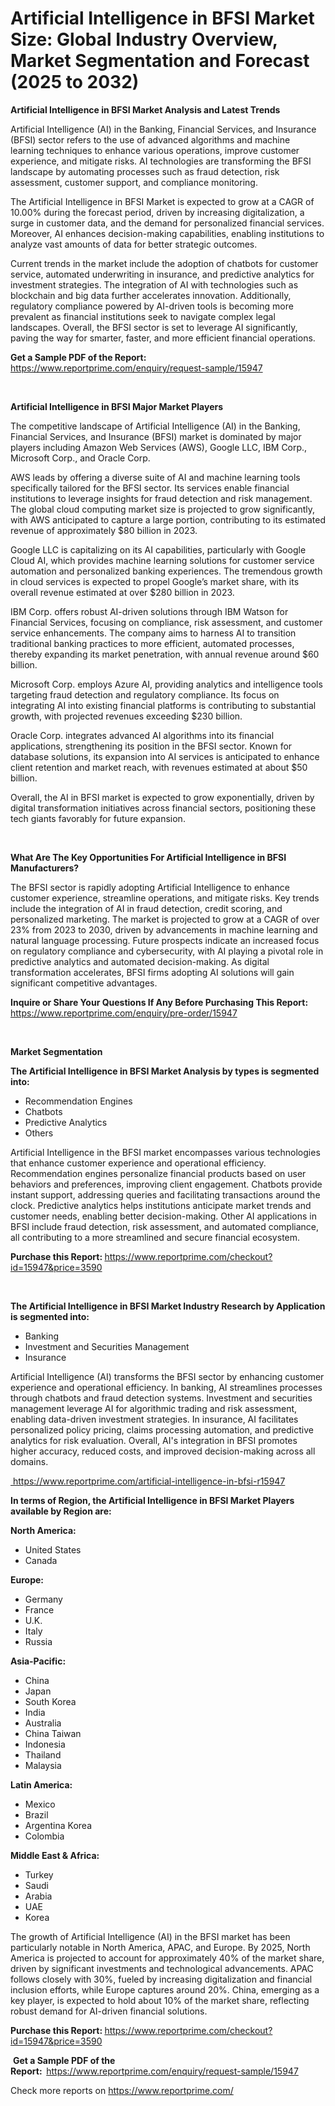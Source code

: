 <p><h1>Artificial Intelligence in BFSI Market Size: Global Industry Overview, Market Segmentation and Forecast (2025 to 2032)</h1></p><p><strong>Artificial Intelligence in BFSI Market Analysis and Latest Trends</strong></p>
<p><p>Artificial Intelligence (AI) in the Banking, Financial Services, and Insurance (BFSI) sector refers to the use of advanced algorithms and machine learning techniques to enhance various operations, improve customer experience, and mitigate risks. AI technologies are transforming the BFSI landscape by automating processes such as fraud detection, risk assessment, customer support, and compliance monitoring.</p><p>The Artificial Intelligence in BFSI Market is expected to grow at a CAGR of 10.00% during the forecast period, driven by increasing digitalization, a surge in customer data, and the demand for personalized financial services. Moreover, AI enhances decision-making capabilities, enabling institutions to analyze vast amounts of data for better strategic outcomes. </p><p>Current trends in the market include the adoption of chatbots for customer service, automated underwriting in insurance, and predictive analytics for investment strategies. The integration of AI with technologies such as blockchain and big data further accelerates innovation. Additionally, regulatory compliance powered by AI-driven tools is becoming more prevalent as financial institutions seek to navigate complex legal landscapes. Overall, the BFSI sector is set to leverage AI significantly, paving the way for smarter, faster, and more efficient financial operations.</p></p>
<p><strong>Get a Sample PDF of the Report:&nbsp;</strong> <a href="https://www.reportprime.com/enquiry/request-sample/15947?utm_campaign=2633&utm_medium=2&utm_source=Github&utm_content=ia&utm_term=20032025&utm_id=artificial-intelligence-in-bfsi">https://www.reportprime.com/enquiry/request-sample/15947</a></p>
<p>&nbsp;</p>
<p><strong>Artificial Intelligence in BFSI Major Market Players</strong></p>
<p><p>The competitive landscape of Artificial Intelligence (AI) in the Banking, Financial Services, and Insurance (BFSI) market is dominated by major players including Amazon Web Services (AWS), Google LLC, IBM Corp., Microsoft Corp., and Oracle Corp. </p><p>AWS leads by offering a diverse suite of AI and machine learning tools specifically tailored for the BFSI sector. Its services enable financial institutions to leverage insights for fraud detection and risk management. The global cloud computing market size is projected to grow significantly, with AWS anticipated to capture a large portion, contributing to its estimated revenue of approximately $80 billion in 2023.</p><p>Google LLC is capitalizing on its AI capabilities, particularly with Google Cloud AI, which provides machine learning solutions for customer service automation and personalized banking experiences. The tremendous growth in cloud services is expected to propel Google’s market share, with its overall revenue estimated at over $280 billion in 2023.</p><p>IBM Corp. offers robust AI-driven solutions through IBM Watson for Financial Services, focusing on compliance, risk assessment, and customer service enhancements. The company aims to harness AI to transition traditional banking practices to more efficient, automated processes, thereby expanding its market penetration, with annual revenue around $60 billion.</p><p>Microsoft Corp. employs Azure AI, providing analytics and intelligence tools targeting fraud detection and regulatory compliance. Its focus on integrating AI into existing financial platforms is contributing to substantial growth, with projected revenues exceeding $230 billion.</p><p>Oracle Corp. integrates advanced AI algorithms into its financial applications, strengthening its position in the BFSI sector. Known for database solutions, its expansion into AI services is anticipated to enhance client retention and market reach, with revenues estimated at about $50 billion.</p><p>Overall, the AI in BFSI market is expected to grow exponentially, driven by digital transformation initiatives across financial sectors, positioning these tech giants favorably for future expansion.</p></p>
<p>&nbsp;</p>
<p><strong>What Are The Key Opportunities For Artificial Intelligence in BFSI Manufacturers?</strong></p>
<p><p>The BFSI sector is rapidly adopting Artificial Intelligence to enhance customer experience, streamline operations, and mitigate risks. Key trends include the integration of AI in fraud detection, credit scoring, and personalized marketing. The market is projected to grow at a CAGR of over 23% from 2023 to 2030, driven by advancements in machine learning and natural language processing. Future prospects indicate an increased focus on regulatory compliance and cybersecurity, with AI playing a pivotal role in predictive analytics and automated decision-making. As digital transformation accelerates, BFSI firms adopting AI solutions will gain significant competitive advantages.</p></p>
<p><strong>Inquire or Share Your Questions If Any Before Purchasing This Report:</strong> <a href="https://www.reportprime.com/enquiry/pre-order/15947?utm_campaign=2633&utm_medium=2&utm_source=Github&utm_content=ia&utm_term=20032025&utm_id=artificial-intelligence-in-bfsi">https://www.reportprime.com/enquiry/pre-order/15947</a></p>
<p>&nbsp;</p>
<p><strong>Market Segmentation</strong></p>
<p><strong>The Artificial Intelligence in BFSI Market Analysis by types is segmented into:</strong></p>
<p><ul><li>Recommendation Engines</li><li>Chatbots</li><li>Predictive Analytics</li><li>Others</li></ul></p>
<p><p>Artificial Intelligence in the BFSI market encompasses various technologies that enhance customer experience and operational efficiency. Recommendation engines personalize financial products based on user behaviors and preferences, improving client engagement. Chatbots provide instant support, addressing queries and facilitating transactions around the clock. Predictive analytics helps institutions anticipate market trends and customer needs, enabling better decision-making. Other AI applications in BFSI include fraud detection, risk assessment, and automated compliance, all contributing to a more streamlined and secure financial ecosystem.</p></p>
<p><strong>Purchase this Report:&nbsp;</strong><a href="https://www.reportprime.com/checkout?id=15947&price=3590&utm_campaign=2633&utm_medium=2&utm_source=Github&utm_content=ia&utm_term=20032025&utm_id=artificial-intelligence-in-bfsi">https://www.reportprime.com/checkout?id=15947&price=3590</a></p>
<p>&nbsp;</p>
<p><strong>The Artificial Intelligence in BFSI Market Industry Research by Application is segmented into:</strong></p>
<p><ul><li>Banking</li><li>Investment and Securities Management</li><li>Insurance</li></ul></p>
<p><p>Artificial Intelligence (AI) transforms the BFSI sector by enhancing customer experience and operational efficiency. In banking, AI streamlines processes through chatbots and fraud detection systems. Investment and securities management leverage AI for algorithmic trading and risk assessment, enabling data-driven investment strategies. In insurance, AI facilitates personalized policy pricing, claims processing automation, and predictive analytics for risk evaluation. Overall, AI's integration in BFSI promotes higher accuracy, reduced costs, and improved decision-making across all domains.</p></p>
<p><a href="https://www.reportprime.com/artificial-intelligence-in-bfsi-r15947?utm_campaign=2633&utm_medium=2&utm_source=Github&utm_content=ia&utm_term=20032025&utm_id=artificial-intelligence-in-bfsi">&nbsp;https://www.reportprime.com/artificial-intelligence-in-bfsi-r15947</a></p>
<p><strong>In terms of Region, the Artificial Intelligence in BFSI Market Players available by Region are:</strong></p>
<p>
    <p> <strong> North America: </strong>
        <ul>
            <li>United States</li>
            <li>Canada</li>
        </ul>
        </p> 
    <p> <strong> Europe: </strong>
        <ul>
            <li>Germany</li>
            <li>France</li>
            <li>U.K.</li>
            <li>Italy</li>
            <li>Russia</li>
        </ul>
        </p> 
    <p> <strong> Asia-Pacific: </strong>
        <ul>
            <li>China</li>
            <li>Japan</li>
            <li>South Korea</li>
            <li>India</li>
            <li>Australia</li>
            <li>China Taiwan</li>
            <li>Indonesia</li>
            <li>Thailand</li>
            <li>Malaysia</li>
        </ul>
        </p> 
    <p> <strong> Latin America: </strong>
        <ul>
            <li>Mexico</li>
            <li>Brazil</li>
            <li>Argentina Korea</li>
            <li>Colombia</li>
        </ul>
        </p> 
    <p> <strong> Middle East & Africa: </strong>
        <ul>
            <li>Turkey</li>
            <li>Saudi</li>
            <li>Arabia</li>
            <li>UAE</li>
            <li>Korea</li>
        </ul>
    </p>
    </p>
<p><p>The growth of Artificial Intelligence (AI) in the BFSI market has been particularly notable in North America, APAC, and Europe. By 2025, North America is projected to account for approximately 40% of the market share, driven by significant investments and technological advancements. APAC follows closely with 30%, fueled by increasing digitalization and financial inclusion efforts, while Europe captures around 20%. China, emerging as a key player, is expected to hold about 10% of the market share, reflecting robust demand for AI-driven financial solutions.</p></p>
<p><strong>Purchase this Report: </strong><a href="https://www.reportprime.com/checkout?id=15947&price=3590&utm_campaign=2633&utm_medium=2&utm_source=Github&utm_content=ia&utm_term=20032025&utm_id=artificial-intelligence-in-bfsi">https://www.reportprime.com/checkout?id=15947&price=3590</a></p>
<p>&nbsp;<strong>Get a Sample PDF of the Report:&nbsp;&nbsp;</strong><a href="https://www.reportprime.com/enquiry/request-sample/15947?utm_campaign=2633&utm_medium=2&utm_source=Github&utm_content=ia&utm_term=20032025&utm_id=artificial-intelligence-in-bfsi">https://www.reportprime.com/enquiry/request-sample/15947</a></p>
<p><strong></strong></p>
<p>Check more reports on <a href="https://www.reportprime.com/?utm_campaign=2633&utm_medium=2&utm_source=Github&utm_content=ia&utm_term=20032025&utm_id=artificial-intelligence-in-bfsi">https://www.reportprime.com/</a></p>